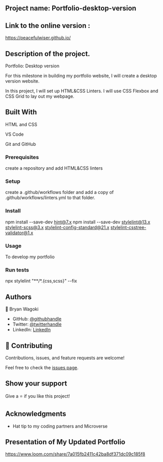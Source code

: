 ## Project name: Portfolio-desktop-version

## Link to the online version :

https://peacefulwiser.github.io/

## Description of the project.
Portfolio: Desktop version

For this milestone in building my portfolio website, I will create a desktop version website.

In this project, I will set up HTML&CSS Linters.
I will use CSS Flexbox and CSS Grid to lay out my webpage. 

## Built With

HTML and CSS

VS Code

Git and GitHub

### Prerequisites
create a repository and add HTML&CSS linters

### Setup
create a .github/workflows folder and add a copy of .github/workflows/linters.yml to that folder.

### Install
npm install --save-dev hint@7.x
npm install --save-dev stylelint@13.x stylelint-scss@3.x stylelint-config-standard@21.x stylelint-csstree-validator@1.x

### Usage
To develop my portfolio

### Run tests

npx stylelint "**/*.{css,scss}" --fix


## Authors

👤 Bryan Wagoki

- GitHub: [@githubhandle](https://github.com/PeacefulWiser)
- Twitter: [@twitterhandle](https://twitter.com/@BryanWagoki)
- LinkedIn: [LinkedIn](https://www.linkedin.com/in/bryan-wagoki-25003b24a)

## 🤝 Contributing

Contributions, issues, and feature requests are welcome!

Feel free to check the [issues page](https://github.com/PeacefulWiser/Portfolio-desktop-version/issues).

## Show your support

Give a ⭐️ if you like this project!

## Acknowledgments

- Hat tip to my coding partners and Microverse

## Presentation of My Updated Portfolio

https://www.loom.com/share/7a015fb2411c42ba8df371dc09c185f8



